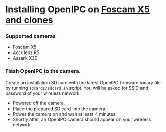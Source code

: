 Installing OpenIPC on [Foscam X5 and clones][1]
===============================================

### Supported cameras

- Foscam X5
- Acculenz R5
- Assark X3E



### Flash OpenIPC to the camera.

Create an installation SD card with the latest OpenIPC firmware binary file
by running `sdcards/sdcard.sh` script.
You will be asked for SSID and password of your wireless network.

- Powered off the camera.
- Place the prepared SD card into the camera.
- Power the camera on and wait at least 4 minutes.
- Shortly after, an OpenIPC camera should appear on your wireless network.


[1]: https://github.com/OpenIPC/wiki/blob/master/en/device-foscam-x5.md
